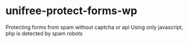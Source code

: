 # unifree-protect-forms-wp
Protecting forms from spam without captcha or api Using only javascript, php is detected by spam robots
